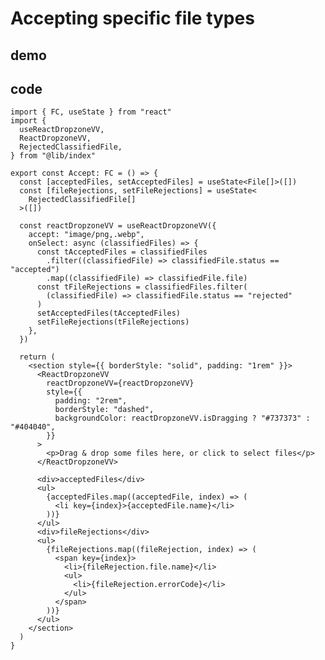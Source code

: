 # Accepting specific file types

## demo

<div ref="el" />

<script setup>
import { createElement } from 'react'
import { createRoot } from 'react-dom/client'
import { ref, onMounted } from 'vue'
import { Accept } from './accepting-specific-file-types/Accept'

const el = ref()
onMounted(() => {
  const root = createRoot(el.value)
  root.render(createElement(Accept, {}, null))
})
</script>

## code

```tsx
import { FC, useState } from "react"
import {
  useReactDropzoneVV,
  ReactDropzoneVV,
  RejectedClassifiedFile,
} from "@lib/index"

export const Accept: FC = () => {
  const [acceptedFiles, setAcceptedFiles] = useState<File[]>([])
  const [fileRejections, setFileRejections] = useState<
    RejectedClassifiedFile[]
  >([])

  const reactDropzoneVV = useReactDropzoneVV({
    accept: "image/png,.webp",
    onSelect: async (classifiedFiles) => {
      const tAcceptedFiles = classifiedFiles
        .filter((classifiedFile) => classifiedFile.status == "accepted")
        .map((classifiedFile) => classifiedFile.file)
      const tFileRejections = classifiedFiles.filter(
        (classifiedFile) => classifiedFile.status == "rejected"
      )
      setAcceptedFiles(tAcceptedFiles)
      setFileRejections(tFileRejections)
    },
  })

  return (
    <section style={{ borderStyle: "solid", padding: "1rem" }}>
      <ReactDropzoneVV
        reactDropzoneVV={reactDropzoneVV}
        style={{
          padding: "2rem",
          borderStyle: "dashed",
          backgroundColor: reactDropzoneVV.isDragging ? "#737373" : "#404040",
        }}
      >
        <p>Drag & drop some files here, or click to select files</p>
      </ReactDropzoneVV>

      <div>acceptedFiles</div>
      <ul>
        {acceptedFiles.map((acceptedFile, index) => (
          <li key={index}>{acceptedFile.name}</li>
        ))}
      </ul>
      <div>fileRejections</div>
      <ul>
        {fileRejections.map((fileRejection, index) => (
          <span key={index}>
            <li>{fileRejection.file.name}</li>
            <ul>
              <li>{fileRejection.errorCode}</li>
            </ul>
          </span>
        ))}
      </ul>
    </section>
  )
}
```
